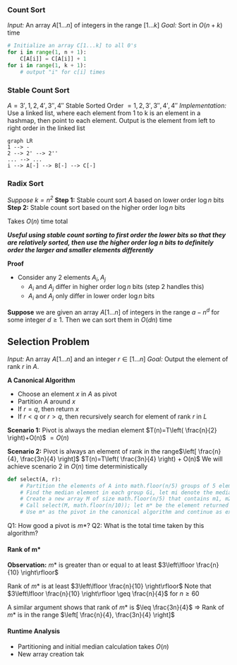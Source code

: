 ### Count Sort
*Input:* An array $A[1\dots n]$ of integers in the range $[1\dots k]$
*Goal:* Sort in $O(n+k)$ time

```Python
# Initialize an array C[1...k] to all 0's
for i in range(1, n + 1):
	C[A[i]] = C[A[i]] + 1
for i in range(1, k + 1):
	# output "i" for c[i] times
```

### Stable Count Sort
$A=3', 1, 2, 4', 3'', 4''$
Stable Sorted Order $= 1, 2, 3', 3'', 4', 4''$
*Implementation:* Use a linked list, where each element from 1 to k is an element in a hashmap, then point to each element. Output is the element from left to right order in the linked list
```mermaid
graph LR
1 --> -
2 --> 2' --> 2''
... --> ...
i --> A[-] --> B[-] --> C[-]
```
### Radix Sort
*Suppose $k=n^2$*
**Step 1:** Stable count sort $A$ based on lower order $\log n$ bits
**Step 2:** Stable count sort based on the higher order $\log n$ bits

Takes $O(n)$ time total

___Useful using stable count sorting to first order the lower bits so that they are relatively sorted, then use the higher order log n bits to definitely order the larger and smaller elements differently___

**Proof**
- Consider any 2 elements $A_{i}, A_{j}$
	- $A_{i}$ and $A_{j}$ differ in higher order $\log n$ bits (step 2 handles this)
	- $A_{i}$ and $A_{j}$ only differ in lower order $\log n$ bits

**Suppose** we are given an array $A[1\dots n]$ of integers in the range $a - n^d$ for some integer $d \geq 1$. Then we can sort them in $O(dn)$ time

## Selection Problem
*Input:* An array $A[1\dots n]$ and an integer $r \in [1\dots n]$
*Goal:* Output the element of rank $r$ in $A$.

**A Canonical Algorithm**
- Choose an element $x$ in $A$ as pivot
- Partition $A$ around $x$
- If $r = q$, then return $x$
- If $r < q$ or $r > q$, then recursively search for element of rank $r$ in $L$

**Scenario 1:** Pivot is always the median element
$T(n)=T\left( \frac{n}{2} \right)+O(n)$
$=O(n)$

**Scenario 2:** Pivot is always an element of rank in the range$\left[ \frac{n}{4}, \frac{3n}{4} \right]$
$T(n)=T\left( \frac{3n}{4} \right) + O(n)$
We will achieve scenario $2$ in $O(n)$ time deterministically

```python
def select(A, r):
	# Partition the elements of A into math.floor(n/5) groups of 5 elements each, say g1, g2, ..., g_(math.floor(n/5))
	# Find the median element in each group Gi, let mi denote the median in Gi
	# Create a new array M of size math.floor(n/5) that contains m1, m2, ..., m_(math.floor(n/5))
	# Call select(M, math.floor(n/10)); let m* be the element returned
	# Use m* as the pivot in the canonical algorithm and continue as explained earlier
```

Q1: How good a pivot is $m*$?
Q2: What is the total time taken by this algorithm?

#### Rank of m*
**Observation:** $m*$ is greater than or equal to at least $3\left\lfloor  \frac{n}{10}  \right\rfloor$

Rank of $m*$ is at least $3\left\lfloor \frac{n}{10} \right\rfloor$
Note that $3\left\lfloor  \frac{n}{10}  \right\rfloor \geq \frac{n}{4}$ for $n \geq 60$

A similar argument shows that rank of $m*$ is $\leq \frac{3n}{4}$
=> Rank of $m*$ is in the range $\left[ \frac{n}{4}, \frac{3n}{4} \right]$

#### Runtime Analysis
- Partitioning and initial median calculation takes $O(n)$
- New array creation tak